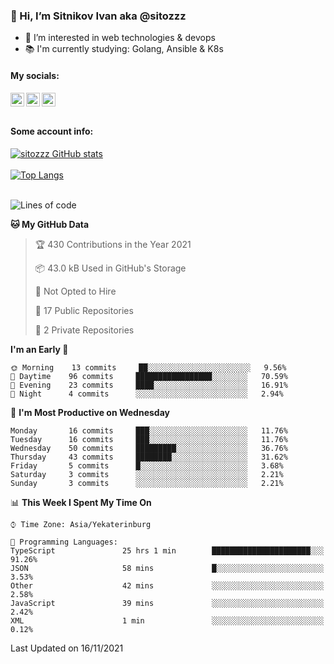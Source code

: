 ### 👋 Hi, I’m Sitnikov Ivan aka @sitozzz
- 👀 I’m interested in web technologies & devops
- 📚 I'm currently studying: Golang, Ansible & K8s

#### My socials:
[<img align="left" alt="sitozzz | Instagram" width="22px" src="https://cdn.jsdelivr.net/npm/simple-icons@v3/icons/gmail.svg" />][gmail]
[<img align="left" alt="sitozzz | LinkedIn" width="22px" src="https://cdn.jsdelivr.net/npm/simple-icons@v3/icons/linkedin.svg" />][linkedin]
[<img align="left" alt="sitozzz | Instagram" width="22px" src="https://cdn.jsdelivr.net/npm/simple-icons@v3/icons/instagram.svg" />][instagram]

[gmail]: mailto:sit7602@gmail.com
[linkedin]: https://www.linkedin.com/in/ivan-sitnikov-650ba2203
[instagram]: https://www.instagram.com/sitozzz_rulozzz/

<br/><br/>

#### Some account info:

[![sitozzz GitHub stats](https://github-readme-stats.vercel.app/api?username=sitozzz)](https://github.com/anuraghazra/github-readme-stats)
<br/><br/>
[![Top Langs](https://github-readme-stats.vercel.app/api/top-langs/?username=sitozzz&layout=compact)](https://github.com/anuraghazra/github-readme-stats)
<br/><br/>
<!--START_SECTION:waka-->
![Lines of code](https://img.shields.io/badge/From%20Hello%20World%20I%27ve%20Written-185931%20lines%20of%20code-blue)

**🐱 My GitHub Data** 

> 🏆 430 Contributions in the Year 2021
 > 
> 📦 43.0 kB Used in GitHub's Storage 
 > 
> 🚫 Not Opted to Hire
 > 
> 📜 17 Public Repositories 
 > 
> 🔑 2 Private Repositories  
 > 
**I'm an Early 🐤** 

```text
🌞 Morning    13 commits     ██░░░░░░░░░░░░░░░░░░░░░░░   9.56% 
🌆 Daytime    96 commits     █████████████████░░░░░░░░   70.59% 
🌃 Evening    23 commits     ████░░░░░░░░░░░░░░░░░░░░░   16.91% 
🌙 Night      4 commits      ░░░░░░░░░░░░░░░░░░░░░░░░░   2.94%

```
📅 **I'm Most Productive on Wednesday** 

```text
Monday       16 commits     ███░░░░░░░░░░░░░░░░░░░░░░   11.76% 
Tuesday      16 commits     ███░░░░░░░░░░░░░░░░░░░░░░   11.76% 
Wednesday    50 commits     █████████░░░░░░░░░░░░░░░░   36.76% 
Thursday     43 commits     ████████░░░░░░░░░░░░░░░░░   31.62% 
Friday       5 commits      █░░░░░░░░░░░░░░░░░░░░░░░░   3.68% 
Saturday     3 commits      ░░░░░░░░░░░░░░░░░░░░░░░░░   2.21% 
Sunday       3 commits      ░░░░░░░░░░░░░░░░░░░░░░░░░   2.21%

```


📊 **This Week I Spent My Time On** 

```text
⌚︎ Time Zone: Asia/Yekaterinburg

💬 Programming Languages: 
TypeScript               25 hrs 1 min        ██████████████████████░░░   91.26% 
JSON                     58 mins             █░░░░░░░░░░░░░░░░░░░░░░░░   3.53% 
Other                    42 mins             ░░░░░░░░░░░░░░░░░░░░░░░░░   2.58% 
JavaScript               39 mins             ░░░░░░░░░░░░░░░░░░░░░░░░░   2.42% 
XML                      1 min               ░░░░░░░░░░░░░░░░░░░░░░░░░   0.12%

```


 Last Updated on 16/11/2021
<!--END_SECTION:waka-->
